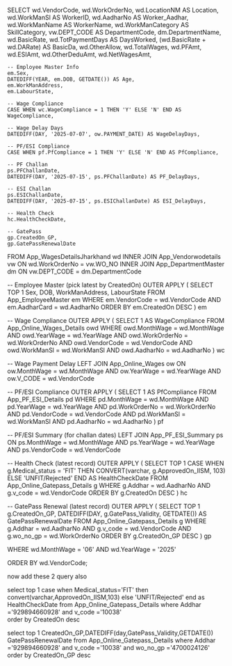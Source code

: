 SELECT 
    wd.VendorCode,
    wd.WorkOrderNo,
    wd.LocationNM AS Location,
    wd.WorkManSl AS WorkerID,
    wd.AadharNo AS Worker_Aadhar,
    wd.WorkManName AS WorkerName,
    wd.WorkManCategory AS SkillCategory,
    vw.DEPT_CODE AS DepartmentCode,
    dm.DepartmentName,
    wd.BasicRate,
    wd.TotPaymentDays AS DaysWorked,
    (wd.BasicRate + wd.DARate) AS BasicDa,
    wd.OtherAllow,
    wd.TotalWages,
    wd.PFAmt,
    wd.ESIAmt,
    wd.OtherDeduAmt,
    wd.NetWagesAmt,

    -- Employee Master Info
    em.Sex,
    DATEDIFF(YEAR, em.DOB, GETDATE()) AS Age,
    em.WorkManAddress,
    em.LabourState,

    -- Wage Compliance
    CASE WHEN wc.WageCompliance = 1 THEN 'Y' ELSE 'N' END AS WageCompliance,

    -- Wage Delay Days
    DATEDIFF(DAY, '2025-07-07', ow.PAYMENT_DATE) AS WageDelayDays,

    -- PF/ESI Compliance
    CASE WHEN pf.PfCompliance = 1 THEN 'Y' ELSE 'N' END AS PfCompliance,

    -- PF Challan
    ps.PFChallanDate,
    DATEDIFF(DAY, '2025-07-15', ps.PFChallanDate) AS PF_DelayDays,

    -- ESI Challan
    ps.ESIChallanDate,
    DATEDIFF(DAY, '2025-07-15', ps.ESIChallanDate) AS ESI_DelayDays,

    -- Health Check
    hc.HealthCheckDate,

    -- GatePass
    gp.CreatedOn_GP,
    gp.GatePassRenewalDate

FROM App_WagesDetailsJharkhand wd
INNER JOIN App_Vendorwodetails vw 
    ON wd.WorkOrderNo = vw.WO_NO
INNER JOIN App_DepartmentMaster dm 
    ON vw.DEPT_CODE = dm.DepartmentCode

-- Employee Master (pick latest by CreatedOn)
OUTER APPLY (
    SELECT TOP 1 Sex, DOB, WorkManAddress, LabourState
    FROM App_EmployeeMaster em
    WHERE em.VendorCode = wd.VendorCode 
      AND em.AadharCard = wd.AadharNo
    ORDER BY em.CreatedOn DESC
) em

-- Wage Compliance
OUTER APPLY (
    SELECT 1 AS WageCompliance
    FROM App_Online_Wages_Details owd
    WHERE owd.MonthWage = wd.MonthWage
      AND owd.YearWage = wd.YearWage
      AND owd.WorkOrderNo = wd.WorkOrderNo
      AND owd.VendorCode = wd.VendorCode
      AND owd.WorkManSl = wd.WorkManSl
      AND owd.AadharNo = wd.AadharNo
) wc

-- Wage Payment Delay
LEFT JOIN App_Online_Wages ow
    ON ow.MonthWage = wd.MonthWage
   AND ow.YearWage = wd.YearWage
   AND ow.V_CODE = wd.VendorCode

-- PF/ESI Compliance
OUTER APPLY (
    SELECT 1 AS PfCompliance
    FROM App_PF_ESI_Details pd
    WHERE pd.MonthWage = wd.MonthWage
      AND pd.YearWage = wd.YearWage
      AND pd.WorkOrderNo = wd.WorkOrderNo
      AND pd.VendorCode = wd.VendorCode
      AND pd.WorkManSl = wd.WorkManSl
      AND pd.AadharNo = wd.AadharNo
) pf

-- PF/ESI Summary (for challan dates)
LEFT JOIN App_PF_ESI_Summary ps
    ON ps.MonthWage = wd.MonthWage
   AND ps.YearWage = wd.YearWage
   AND ps.VendorCode = wd.VendorCode

-- Health Check (latest record)
OUTER APPLY (
    SELECT TOP 1 
        CASE 
            WHEN g.Medical_status = 'FIT' 
            THEN CONVERT(varchar, g.ApprovedOn_IISM, 103) 
            ELSE 'UNFIT/Rejected' 
        END AS HealthCheckDate
    FROM App_Online_Gatepass_Details g
    WHERE g.Addhar = wd.AadharNo 
      AND g.v_code = wd.VendorCode
    ORDER BY g.CreatedOn DESC
) hc

-- GatePass Renewal (latest record)
OUTER APPLY (
    SELECT TOP 1 
        g.CreatedOn_GP,
        DATEDIFF(DAY, g.GatePass_Validity, GETDATE()) AS GatePassRenewalDate
    FROM App_Online_Gatepass_Details g
    WHERE g.Addhar = wd.AadharNo
      AND g.v_code = wd.VendorCode
      AND g.wo_no_gp = wd.WorkOrderNo
    ORDER BY g.CreatedOn_GP DESC
) gp

WHERE wd.MonthWage = '06' 
  AND wd.YearWage = '2025'

ORDER BY wd.VendorCode;



now add these 2 query also


  select top 1 case when Medical_status='FIT' then convert(varchar,ApprovedOn_IISM,103) else 'UNFIT/Rejected' end as HealthCheckDate from App_Online_Gatepass_Details where Addhar ='929894660928' and v_code ='10038'  
 order by CreatedOn desc

 select top 1 CreatedOn_GP,DATEDIFF(day,GatePass_Validity,GETDATE()) GatePassRenewalDate from App_Online_Gatepass_Details where Addhar ='929894660928' and v_code ='10038'
 and wo_no_gp ='4700024126' order by CreatedOn_GP desc
